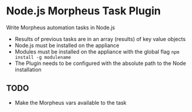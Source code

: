 # Node.js Morpheus Task Plugin

Write Morpheus automation tasks in Node.js

- Results of previous tasks are in an array (results) of key value objects
- Node.js must be installed on the appliance
- Modules must be installed on the appliance with the global flag `npm install -g modulename`
- The Plugin needs to be configured with the absolute path to the Node installation

## TODO
- Make the Morpheus vars available to the task
